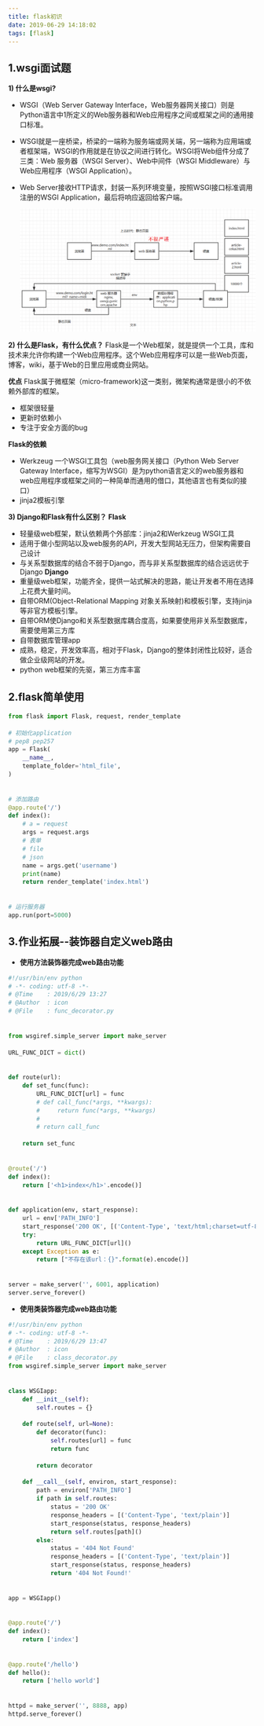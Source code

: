```yaml
---
title: flask初识
date: 2019-06-29 14:18:02
tags: [flask]
---
```

## 1.wsgi面试题
**1) 什么是wsgi?**
- WSGI（Web Server Gateway Interface，Web服务器网关接口）则是Python语言中1所定义的Web服务器和Web应用程序之间或框架之间的通用接口标准。

- WSGI就是一座桥梁，桥梁的一端称为服务端或网关端，另一端称为应用端或者框架端，WSGI的作用就是在协议之间进行转化。WSGI将Web组件分成了三类：Web 服务器（WSGI Server）、Web中间件（WSGI Middleware）与Web应用程序（WSGI Application）。

- Web Server接收HTTP请求，封装一系列环境变量，按照WSGI接口标准调用注册的WSGI Application，最后将响应返回给客户端。

  <!-- more -->

  ![img](/img/python/flask/wsgi.png)

**2) 什么是Flask，有什么优点？**
Flask是一个Web框架，就是提供一个工具，库和技术来允许你构建一个Web应用程序。这个Web应用程序可以是一些Web页面，博客，wiki，基于Web的日里应用或商业网站。

**优点**
Flask属于微框架（micro-framework)这一类别，微架构通常是很小的不依赖外部库的框架。 

- 框架很轻量 
- 更新时依赖小 
- 专注于安全方面的bug

**Flask的依赖**
- Werkzeug 一个WSGI工具包（web服务网关接口（Python Web Server Gateway Interface，缩写为WSGI）是为python语言定义的web服务器和web应用程序或框架之间的一种简单而通用的借口，其他语言也有类似的接口）
- jinja2模板引擎

**3) Django和Flask有什么区别？**
**Flask**
- 轻量级web框架，默认依赖两个外部库：jinja2和Werkzeug WSGI工具
- 适用于做小型网站以及web服务的API，开发大型网站无压力，但架构需要自己设计
- 与关系型数据库的结合不弱于Django，而与非关系型数据库的结合远远优于Django
**Django**
- 重量级web框架，功能齐全，提供一站式解决的思路，能让开发者不用在选择上花费大量时间。
- 自带ORM(Object-Relational Mapping 对象关系映射)和模板引擎，支持jinja等非官方模板引擎。
- 自带ORM使Django和关系型数据库耦合度高，如果要使用非关系型数据库，需要使用第三方库
- 自带数据库管理app
- 成熟，稳定，开发效率高，相对于Flask，Django的整体封闭性比较好，适合做企业级网站的开发。
- python web框架的先驱，第三方库丰富
	
## 2.flask简单使用
```python
from flask import Flask, request, render_template

# 初始化application
# pep8 pep257
app = Flask(
    __name__,
    template_folder='html_file',
)


# 添加路由
@app.route('/')
def index():
    # a = request
    args = request.args
    # 表单
    # file
    # json
    name = args.get('username')
    print(name)
    return render_template('index.html')


# 运行服务器
app.run(port=5000)
```

## 3.作业拓展--装饰器自定义web路由
- **使用方法装饰器完成web路由功能**
```python
#!/usr/bin/env python
# -*- coding: utf-8 -*-
# @Time    : 2019/6/29 13:27
# @Author  : icon
# @File    : func_decorator.py


from wsgiref.simple_server import make_server

URL_FUNC_DICT = dict()


def route(url):
    def set_func(func):
        URL_FUNC_DICT[url] = func
        # def call_func(*args, **kwargs):
        #     return func(*args, **kwargs)
        #
        # return call_func

    return set_func


@route('/')
def index():
    return ['<h1>index</h1>'.encode()]


def application(env, start_response):
    url = env['PATH_INFO']
    start_response('200 OK', [('Content-Type', 'text/html;charset=utf-8')])
    try:
        return URL_FUNC_DICT[url]()
    except Exception as e:
        return ["不存在该url：{}".format(e).encode()]


server = make_server('', 6001, application)
server.serve_forever()
```
- **使用类装饰器完成web路由功能**
```python
#!/usr/bin/env python
# -*- coding: utf-8 -*-
# @Time    : 2019/6/29 13:47
# @Author  : icon
# @File    : class_decorator.py
from wsgiref.simple_server import make_server


class WSGIapp:
    def __init__(self):
        self.routes = {}

    def route(self, url=None):
        def decorator(func):
            self.routes[url] = func
            return func

        return decorator

    def __call__(self, environ, start_response):
        path = environ['PATH_INFO']
        if path in self.routes:
            status = '200 OK'
            response_headers = [('Content-Type', 'text/plain')]
            start_response(status, response_headers)
            return self.routes[path]()
        else:
            status = '404 Not Found'
            response_headers = [('Content-Type', 'text/plain')]
            start_response(status, response_headers)
            return '404 Not Found!'


app = WSGIapp()


@app.route('/')
def index():
    return ['index']


@app.route('/hello')
def hello():
    return ['hello world']


httpd = make_server('', 8888, app)
httpd.serve_forever()
```